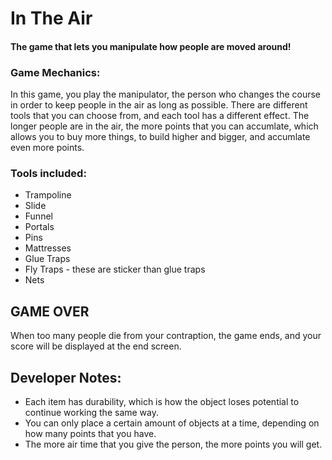 In The Air
===========

#### The game that lets you manipulate how people are moved around!

### Game Mechanics: 
In this game, you play the manipulator, the person who changes the course in
order to keep people in the air as long as possible. There are different tools that you can choose from, and each tool has a different effect.
The longer people are in the air, the more points that you can accumlate, which allows you to buy more things, to build higher and bigger, and accumlate even more points.

### Tools included:
* Trampoline
* Slide
* Funnel
* Portals
* Pins
* Mattresses
* Glue Traps
* Fly Traps - these are sticker than glue traps
* Nets

## GAME OVER
When too many people die from your contraption, the game ends, and your score will be displayed at the end screen.

## Developer Notes:
* Each item has durability, which is how the object loses potential to continue working the same way.
* You can only place a certain amount of objects at a time, depending on how many points that you have.
* The more air time that you give the person, the more points you will get.

